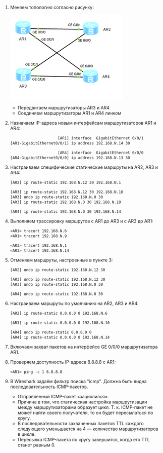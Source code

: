 1. Меняем топологию согласно рисунку:

   ![Lab_03_3.png](Lab_03_3.png)
   
   - Передвигаем маршрутизаторы AR3 и AR4
   - Соединяем маршрутизаторы AR1 и AR4 линком

2. Назначаем IP-адреса новым интерфейсам маршрутизаторов AR1 и AR4:

   ```
                        [AR1] interface  GigabitEthernet 0/0/1
   [AR1-GigabitEthernet0/0/1] ip address 192.168.N.14 30
   ```

   ```
                        [AR4] interface  GigabitEthernet 0/0/0
   [AR4-GigabitEthernet0/0/0] ip address 192.168.N.13 30
   ```

3. Настраиваем специфические статические маршруты на AR2, AR3 и AR4:

   ```
   [AR2] ip route-static 192.168.N.12 30 192.168.N.1
   ```

   ```
   [AR3] ip route-static 192.168.N.12 30 192.168.N.10
   [AR3] undo ip route-static 192.168.N.0 30
   [AR3] ip route-static 192.168.N.0 30 192.168.N.10
   ```

   ```
   [AR4] ip route-static 192.168.N.0 30 192.168.N.14
   ```

4. Выполняем трассировку маршрутов с AR1 до AR3 и с AR3 до AR1:

   ```
   <AR1> tracert 192.168.N.6
   <AR1> tracert 192.168.N.9
   ```

   ```
   <AR3> tracert 192.168.N.1
   <AR3> tracert 192.168.N.14
   ```

5. Отменяем маршруты, настроенные в пункте 3:

   ```
   [AR2] undo ip route-static 192.168.N.12 30
   ```

   ```
   [AR3] undo ip route-static 192.168.N.12 30
   [AR3] undo ip route-static 192.168.N.0 30
   ```

   ```
   [AR4] undo ip route-static 192.168.N.0 30
   ```

6. Настраиваем маршруты по умолчанию на AR2, AR3 и AR4:

   ```
   [AR2] ip route-static 0.0.0.0 0 192.168.N.6
   ```

   ```
   [AR3] ip route-static 0.0.0.0 0 192.168.N.10
   ```

   ```
   [AR4] undo ip route-static 0.0.0.0 0
   [AR4] ip route-static 0.0.0.0 0 192.168.N.14
   ```

7. Включаем захват пакетов на интерфейсе GE 0/0/0 маршрутизатора AR1.

8. Проверяем доступность IP-адреса 8.8.8.8 с AR1:

   ```
   <AR1> ping -c 1 8.8.8.8
   ```

9. В Wireshark задаём фильтр поиска "icmp". Должна быть видна последовательность ICMP-пакетов.

   - Отправленный ICMP-пакет «зациклился».
   - Причина в том, что статическая настройка маршрутизации между маршрутизаторами образует цикл. Т. к. ICMP-пакет не может найти своего получателя, то он будет пересылаться по кругу.
   - В последовательности захваченных пакетов TTL каждого следующего уменьшается на 4 — количество маршрутизаторов в цикле.
   - Пересылка ICMP-пакета по кругу завершится, когда его TTL станет равным 0.
